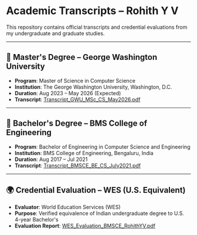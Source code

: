 # Academic Transcripts – Rohith Y V

This repository contains official transcripts and credential evaluations from my undergraduate and graduate studies.

---

## 📘 Master's Degree – George Washington University
- **Program**: Master of Science in Computer Science
- **Institution**: The George Washington University, Washington, D.C.
- **Duration**: Aug 2023 – May 2026 (Expected)
- **Transcript**: [Transcript_GWU_MSc_CS_May2026.pdf](https://github.com/rohithyv/Academic-Transcripts/blob/main/Transcript_GWU_MSCS_May2026_Unofficial%20Transcript.pdf)

---

## 📗 Bachelor's Degree – BMS College of Engineering
- **Program**: Bachelor of Engineering in Computer Science and Engineering
- **Institution**: BMS College of Engineering, Bengaluru, India
- **Duration**: Aug 2017 – Jul 2021
- **Transcript**: [Transcript_BMSCE_BE_CS_July2021.pdf](./Transcript_BMSCE_BE_CS_July2021.pdf)

---

## 🌍 Credential Evaluation – WES (U.S. Equivalent)
- **Evaluator**: World Education Services (WES)
- **Purpose**: Verified equivalence of Indian undergraduate degree to U.S. 4-year Bachelor's
- **Evaluation Report**: [WES_Evaluation_BMSCE_RohithYV.pdf]([./WES_Evaluation_BMSCE_RohithYV.pdf](https://github.com/rohithyv/Academic-Transcripts/blob/main/WES_Evaluation_Report_BMSCE_RohithYV.pdf))
